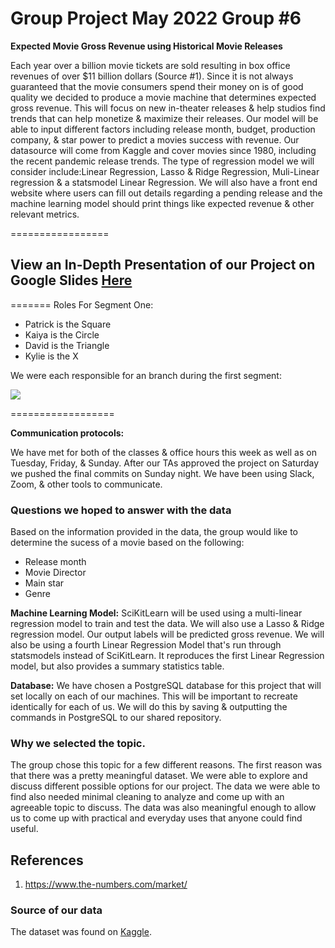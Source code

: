 # Group Project May 2022 Group #6
**Expected Movie Gross
 Revenue using Historical Movie Releases**

Each year over a billion movie tickets are sold resulting in box office revenues of over $11 billion dollars (Source #1). Since it is not always guaranteed that the movie consumers spend their money on is of good quality we decided to produce a movie machine that determines expected gross revenue. This will focus on new in-theater releases & help studios find trends that can help monetize & maximize their releases. Our model will be able to input different factors including release month, budget, production company, & star power to predict a movies success with revenue. Our datasource will come from Kaggle and cover movies since 1980, including the recent pandemic release trends. The type of regression model we will consider include:Linear Regression, Lasso & Ridge Regression, Muli-Linear regression & a statsmodel Linear Regression. We will also have a front end website where users can fill out details regarding a pending release and the machine learning model should print things like expected revenue & other relevant metrics.

=================
## View an In-Depth Presentation of our Project on Google Slides [Here](https://docs.google.com/presentation/d/19gyoO1Xixo4S4uNQXGSk6etrtWgv2QRmYCXpXCZC0VE/edit#slide=id.p)
=======
Roles For Segment One:
- Patrick is the Square 
- Kaiya is the Circle
- David is the Triangle
- Kylie is the X

We were each responsible for an branch during the first segment:

![](https://github.com/PDob02/Group_Project_May_2022/blob/pdobry/segment_1/Images/Git_Branches_Segment_1.png)

==================

**Communication protocols:**

We have met for both of the classes & office hours this week as well as on Tuesday, Friday, & Sunday. After our TAs approved the project on Saturday we pushed the final commits on Sunday night. We have been using Slack, Zoom, & other tools to communicate. 

### Questions we hoped to answer with the data

Based on the information provided in the data, the group would like to determine the sucess of a movie based on the following:
* Release month
* Movie Director
* Main star
* Genre

**Machine Learning Model:**
SciKitLearn  will be used using a multi-linear regression model to train and test the data. We will also use a Lasso & Ridge regression model. Our output labels will be predicted gross revenue. We will also be using a fourth Linear Regression Model that's run through statsmodels instead of SciKitLearn. It reproduces the first Linear Regression model, but also provides a summary statistics table.

**Database:** We have chosen a PostgreSQL database for this project that will set locally on each of our machines. This will be important to recreate identically for each of us. We will do this by saving & outputting the commands in PostgreSQL to our shared repository. 

### Why we selected the topic.
The group chose this topic for a few different reasons.  The first reason was that there was a pretty meaningful dataset. We were able to explore and discuss different possible options for our project.
The data we were able to find also needed minimal cleaning to analyze and come up with an agreeable topic to discuss. The data was also meaningful enough to allow us to come up with practical and everyday uses that anyone could find useful.

## References
1. https://www.the-numbers.com/market/

### Source of our data

The dataset was found on [Kaggle](https://www.kaggle.com/datasets/danielgrijalvas/movies).
